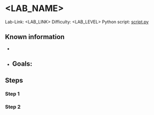 # <LAB_NAME>

Lab-Link: <LAB_LINK>
Difficulty: <LAB_LEVEL>
Python script: [script.py](script.py)  

## Known information

- 
- Goals:
  - 

## Steps

### Step 1

### Step 2
